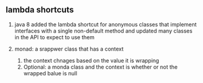 ## lambda shortcuts
1. java 8 added the lambda shortcut for anonymous classes that implement interfaces with a single non-default method and updated many classes in the API to expect to use them


1. monad: a srappwer class that has a context
   1. the context chnages based on the value it is wrapping
   2. Optional: a monda class and the context is whether or not the wrapped balue is null